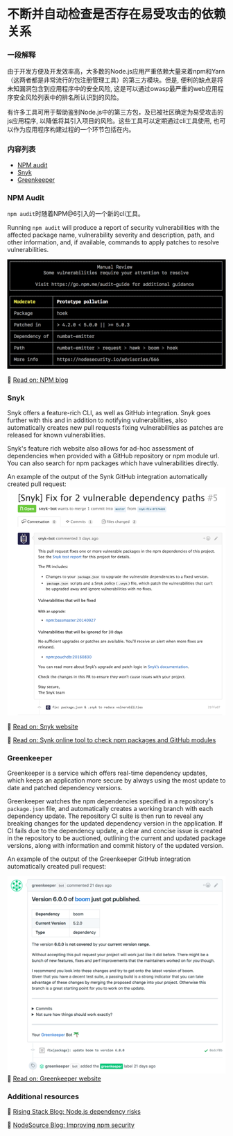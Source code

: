 # 不断并自动检查是否存在易受攻击的依赖关系

### 一段解释

由于开发方便及开发效率高，大多数的Node.js应用严重依赖大量来着npm和Yarn（这两者都是非常流行的包注册管理工具）的第三方模块。但是, 便利的缺点是将未知漏洞包含到应用程序中的安全风险, 这是可以通过owasp最严重的web应用程序安全风险列表中的排名所认识到的风险。

有许多工具可用于帮助鉴别Node.js中的第三方包，及已被社区确定为易受攻击的js应用程序, 以降低将其引入项目的风险。这些工具可以定期通过cli工具使用, 也可以作为应用程序构建过程的一个环节包括在内。

### 内容列表

- [NPM audit](#npm-audit)
- [Snyk](#snyk)
- [Greenkeeper](#greenkeeper)

### NPM Audit

`npm audit`时随着NPM@6引入的一个新的cli工具。 

Running `npm audit` will produce a report of security vulnerabilities with the affected package name, vulnerability severity and description, path, and other information, and, if available, commands to apply patches to resolve vulnerabilities.

![npm audit example](/assets/images/npm-audit.png)

🔗 [Read on: NPM blog](https://docs.npmjs.com/getting-started/running-a-security-audit)

### Snyk

Snyk offers a feature-rich CLI, as well as GitHub integration. Snyk goes further with this and in addition to notifying vulnerabilities, also automatically creates new pull requests fixing vulnerabilities as patches are released for known vulnerabilities.

Snyk's feature rich website also allows for ad-hoc assessment of dependencies when provided with a GitHub repository or npm module url. You can also search for npm packages which have vulnerabilities directly.

An example of the output of the Synk GitHub integration automatically created pull request:
![synk GitHub example](/assets/images/snyk.png)

🔗 [Read on: Snyk website](https://snyk.io/)

🔗 [Read on: Synk online tool to check npm packages and GitHub modules](https://snyk.io/test)

### Greenkeeper

Greenkeeper is a service which offers real-time dependency updates, which keeps an application more secure by always using the most update to date and patched dependency versions.

Greenkeeper watches the npm dependencies specified in a repository's `package.json` file, and automatically creates a working branch with each dependency update. The repository CI suite is then run to reveal any breaking changes for the updated dependency version in the application. If CI fails due to the dependency update, a clear and concise issue is created in the repository to be auctioned, outlining the current and updated package versions, along with information and commit history of the updated version.

An example of the output of the Greenkeeper GitHub integration automatically created pull request:

![synk github example](/assets/images/greenkeeper.png)
🔗 [Read on: Greenkeeper website](https://greenkeeper.io/)

### Additional resources

🔗 [Rising Stack Blog: Node.js dependency risks](https://blog.risingstack.com/controlling-node-js-security-risk-npm-dependencies/)

🔗 [NodeSource Blog: Improving npm security](https://nodesource.com/blog/how-to-reduce-risk-and-improve-security-around-npm)
